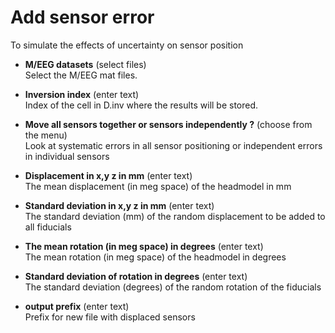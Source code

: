 # Add sensor error  
To simulate the effects of uncertainty on sensor position  

* **M/EEG datasets** (select files)  
Select the M/EEG mat files.  

* **Inversion index** (enter text)  
Index of the cell in D.inv where the results will be stored.  

* **Move all sensors together or sensors independently ?** (choose from the menu)  
Look at systematic errors in all sensor positioning or independent errors in individual sensors  

* **Displacement in x,y z in mm** (enter text)  
The mean displacement (in meg space) of the headmodel in mm  

* **Standard deviation in x,y z in mm** (enter text)  
The standard deviation (mm) of the random displacement to be added to all fiducials  

* **The mean rotation (in meg space) in degrees** (enter text)  
The mean rotation (in meg space) of the headmodel in degrees  

* **Standard deviation of rotation in degrees** (enter text)  
The standard deviation (degrees) of the random rotation of the fiducials  

* **output prefix** (enter text)  
Prefix for new file with displaced sensors  
